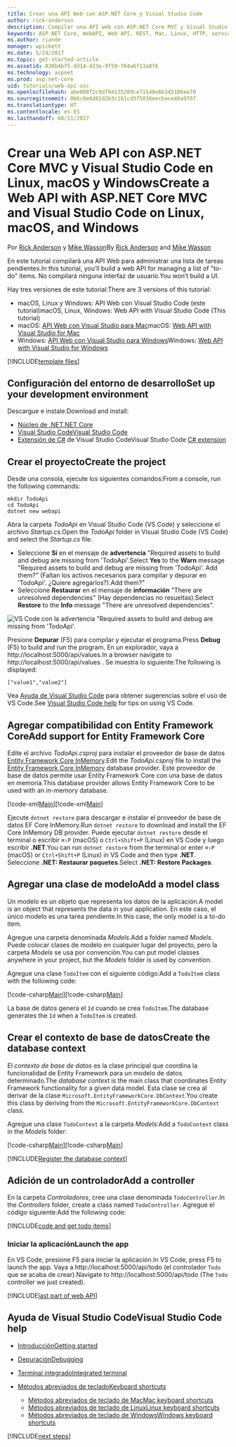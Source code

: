 ```yaml
---
title: Crear una API Web con ASP.NET Core y Visual Studio Code
author: rick-anderson
description: Compilar una API web con ASP.NET Core MVC y Visual Studio Code en macOS, Linux o Windows
keywords: ASP.NET Core, WebAPI, Web API, REST, Mac, Linux, HTTP, servicio, servicio HTTP, VS Code
ms.author: riande
manager: wpickett
ms.date: 5/24/2017
ms.topic: get-started-article
ms.assetid: 830b4bf5-dd14-423e-9f59-764a6f13a8f6
ms.technology: aspnet
ms.prod: asp.net-core
uid: tutorials/web-api-vsc
ms.openlocfilehash: abe088f2c9df94135209ce71540e6b345186ee70
ms.sourcegitcommit: 0b6c8e6d81d2b3c161cd375036eecbace46a9707
ms.translationtype: HT
ms.contentlocale: es-ES
ms.lasthandoff: 08/11/2017
---
```

# <a name="create-a-web-api-with-aspnet-core-mvc-and-visual-studio-code-on-linux-macos-and-windows"></a><span data-ttu-id="25a74-104">Crear una Web API con ASP.NET Core MVC y Visual Studio Code en Linux, macOS y Windows</span><span class="sxs-lookup"><span data-stu-id="25a74-104">Create a Web API with ASP.NET Core MVC and Visual Studio Code on Linux, macOS, and Windows</span></span>

<span data-ttu-id="25a74-105">Por [Rick Anderson](https://twitter.com/RickAndMSFT) y [Mike Wasson](https://github.com/mikewasson)</span><span class="sxs-lookup"><span data-stu-id="25a74-105">By [Rick Anderson](https://twitter.com/RickAndMSFT) and [Mike Wasson](https://github.com/mikewasson)</span></span>

<span data-ttu-id="25a74-106">En este tutorial compilará una API Web para administrar una lista de tareas pendientes.</span><span class="sxs-lookup"><span data-stu-id="25a74-106">In this tutorial, you’ll build a web API for managing a list of "to-do" items.</span></span> <span data-ttu-id="25a74-107">No compilará ninguna interfaz de usuario.</span><span class="sxs-lookup"><span data-stu-id="25a74-107">You won’t build a UI.</span></span>

<span data-ttu-id="25a74-108">Hay tres versiones de este tutorial:</span><span class="sxs-lookup"><span data-stu-id="25a74-108">There are 3 versions of this tutorial:</span></span>

* <span data-ttu-id="25a74-109">macOS, Linux y Windows: API Web con Visual Studio Code (este tutorial)</span><span class="sxs-lookup"><span data-stu-id="25a74-109">macOS, Linux, Windows: Web API with Visual Studio Code (This tutorial)</span></span>
* <span data-ttu-id="25a74-110">macOS: [API Web con Visual Studio para Mac](xref:tutorials/first-web-api-mac)</span><span class="sxs-lookup"><span data-stu-id="25a74-110">macOS: [Web API with Visual Studio for Mac](xref:tutorials/first-web-api-mac)</span></span>
* <span data-ttu-id="25a74-111">Windows: [API Web con Visual Studio para Windows](xref:tutorials/first-web-api)</span><span class="sxs-lookup"><span data-stu-id="25a74-111">Windows: [Web API with Visual Studio for Windows](xref:tutorials/first-web-api)</span></span>

<!-- WARNING: The code AND images in this doc are used by uid: tutorials/web-api-vsc, tutorials/first-web-api-mac and tutorials/first-web-api. If you change any code/images in this tutorial, update uid: tutorials/web-api-vsc -->

[!INCLUDE[template files](../includes/webApi/intro.md)]

## <a name="set-up-your-development-environment"></a><span data-ttu-id="25a74-112">Configuración del entorno de desarrollo</span><span class="sxs-lookup"><span data-stu-id="25a74-112">Set up your development environment</span></span>

<span data-ttu-id="25a74-113">Descargue e instale:</span><span class="sxs-lookup"><span data-stu-id="25a74-113">Download and install:</span></span>
- [<span data-ttu-id="25a74-114">Núcleo de .NET</span><span class="sxs-lookup"><span data-stu-id="25a74-114">.NET Core</span></span>](https://microsoft.com/net/core)
- [<span data-ttu-id="25a74-115">Visual Studio Code</span><span class="sxs-lookup"><span data-stu-id="25a74-115">Visual Studio Code</span></span>](https://code.visualstudio.com)
- <span data-ttu-id="25a74-116">[Extensión de C#](https://marketplace.visualstudio.com/items?itemName=ms-vscode.csharp) de Visual Studio Code</span><span class="sxs-lookup"><span data-stu-id="25a74-116">Visual Studio Code [C# extension](https://marketplace.visualstudio.com/items?itemName=ms-vscode.csharp)</span></span>

## <a name="create-the-project"></a><span data-ttu-id="25a74-117">Crear el proyecto</span><span class="sxs-lookup"><span data-stu-id="25a74-117">Create the project</span></span>

<span data-ttu-id="25a74-118">Desde una consola, ejecute los siguientes comandos:</span><span class="sxs-lookup"><span data-stu-id="25a74-118">From a console, run the following commands:</span></span>

```console
mkdir TodoApi
cd TodoApi
dotnet new webapi
```

<span data-ttu-id="25a74-119">Abra la carpeta *TodoApi* en Visual Studio Code (VS Code) y seleccione el archivo *Startup.cs*.</span><span class="sxs-lookup"><span data-stu-id="25a74-119">Open the *TodoApi* folder in Visual Studio Code (VS Code) and select the *Startup.cs* file.</span></span>

- <span data-ttu-id="25a74-120">Seleccione **Sí** en el mensaje de **advertencia** "Required assets to build and debug are missing from 'TodoApi'.</span><span class="sxs-lookup"><span data-stu-id="25a74-120">Select **Yes** to the **Warn** message "Required assets to build and debug are missing from 'TodoApi'.</span></span> <span data-ttu-id="25a74-121">Add them?" (Faltan los activos necesarios para compilar y depurar en 'TodoApi'. ¿Quiere agregarlos?).</span><span class="sxs-lookup"><span data-stu-id="25a74-121">Add them?"</span></span>
- <span data-ttu-id="25a74-122">Seleccione **Restaurar** en el mensaje de **información** "There are unresolved dependencies" (Hay dependencias no resueltas).</span><span class="sxs-lookup"><span data-stu-id="25a74-122">Select **Restore** to the **Info** message "There are unresolved dependencies".</span></span>

<!-- uid: tutorials/first-mvc-app-xplat/start-mvc uses the pic below. If you change it, make sure it's consistent -->

![VS Code con la advertencia "Required assets to build and debug are missing from 'TodoApi'.](web-api-vsc/_static/vsc_restore.png)

<span data-ttu-id="25a74-126">Presione **Depurar** (F5) para compilar y ejecutar el programa.</span><span class="sxs-lookup"><span data-stu-id="25a74-126">Press **Debug** (F5) to build and run the program.</span></span> <span data-ttu-id="25a74-127">En un explorador, vaya a http://localhost:5000/api/values.</span><span class="sxs-lookup"><span data-stu-id="25a74-127">In a browser navigate to http://localhost:5000/api/values .</span></span> <span data-ttu-id="25a74-128">Se muestra lo siguiente:</span><span class="sxs-lookup"><span data-stu-id="25a74-128">The following is displayed:</span></span>

`["value1","value2"]`

<span data-ttu-id="25a74-129">Vea [Ayuda de Visual Studio Code](#visual-studio-code-help) para obtener sugerencias sobre el uso de VS Code.</span><span class="sxs-lookup"><span data-stu-id="25a74-129">See [Visual Studio Code help](#visual-studio-code-help) for tips on using VS Code.</span></span>

## <a name="add-support-for-entity-framework-core"></a><span data-ttu-id="25a74-130">Agregar compatibilidad con Entity Framework Core</span><span class="sxs-lookup"><span data-stu-id="25a74-130">Add support for Entity Framework Core</span></span>

<span data-ttu-id="25a74-131">Edite el archivo *TodoApi.csproj* para instalar el proveedor de base de datos [Entity Framework Core InMemory](https://docs.microsoft.com/ef/core/providers/in-memory/).</span><span class="sxs-lookup"><span data-stu-id="25a74-131">Edit the *TodoApi.csproj* file to install the [Entity Framework Core InMemory](https://docs.microsoft.com/ef/core/providers/in-memory/) database provider.</span></span> <span data-ttu-id="25a74-132">Este proveedor de base de datos permite usar Entity Framework Core con una base de datos en memoria.</span><span class="sxs-lookup"><span data-stu-id="25a74-132">This database provider allows Entity Framework Core to be used with an in-memory database.</span></span>

<span data-ttu-id="25a74-133">[!code-xml[Main](web-api-vsc/sample/TodoApi/TodoApi.csproj?highlight=12)]</span><span class="sxs-lookup"><span data-stu-id="25a74-133">[!code-xml[Main](web-api-vsc/sample/TodoApi/TodoApi.csproj?highlight=12)]</span></span>

<span data-ttu-id="25a74-134">Ejecute `dotnet restore` para descargar e instalar el proveedor de base de datos EF Core InMemory.</span><span class="sxs-lookup"><span data-stu-id="25a74-134">Run `dotnet restore` to download and install the EF Core InMemory DB provider.</span></span> <span data-ttu-id="25a74-135">Puede ejecutar `dotnet restore` desde el terminal o escribir `⌘⇧P` (macOS) o `Ctrl+Shift+P` (Linux) en VS Code y luego escribir **.NET**.</span><span class="sxs-lookup"><span data-stu-id="25a74-135">You can run `dotnet restore` from the terminal or enter `⌘⇧P` (macOS) or `Ctrl+Shift+P` (Linux) in VS Code and then type **.NET**.</span></span> <span data-ttu-id="25a74-136">Seleccione **.NET: Restaurar paquetes**.</span><span class="sxs-lookup"><span data-stu-id="25a74-136">Select **.NET: Restore Packages**.</span></span>

## <a name="add-a-model-class"></a><span data-ttu-id="25a74-137">Agregar una clase de modelo</span><span class="sxs-lookup"><span data-stu-id="25a74-137">Add a model class</span></span>

<span data-ttu-id="25a74-138">Un modelo es un objeto que representa los datos de la aplicación.</span><span class="sxs-lookup"><span data-stu-id="25a74-138">A model is an object that represents the data in your application.</span></span> <span data-ttu-id="25a74-139">En este caso, el único modelo es una tarea pendiente.</span><span class="sxs-lookup"><span data-stu-id="25a74-139">In this case, the only model is a to-do item.</span></span>

<span data-ttu-id="25a74-140">Agregue una carpeta denominada *Models*.</span><span class="sxs-lookup"><span data-stu-id="25a74-140">Add a folder named *Models*.</span></span> <span data-ttu-id="25a74-141">Puede colocar clases de modelo en cualquier lugar del proyecto, pero la carpeta *Models* se usa por convención.</span><span class="sxs-lookup"><span data-stu-id="25a74-141">You can put model classes anywhere in your project, but the *Models* folder is used by convention.</span></span>

<span data-ttu-id="25a74-142">Agregue una clase `TodoItem` con el siguiente código:</span><span class="sxs-lookup"><span data-stu-id="25a74-142">Add a `TodoItem` class with the following code:</span></span>

<span data-ttu-id="25a74-143">[!code-csharp[Main](first-web-api/sample/TodoApi/Models/TodoItem.cs)]</span><span class="sxs-lookup"><span data-stu-id="25a74-143">[!code-csharp[Main](first-web-api/sample/TodoApi/Models/TodoItem.cs)]</span></span>

<span data-ttu-id="25a74-144">La base de datos genera el `Id` cuando se crea `TodoItem`.</span><span class="sxs-lookup"><span data-stu-id="25a74-144">The database generates the `Id` when a `TodoItem` is created.</span></span>

## <a name="create-the-database-context"></a><span data-ttu-id="25a74-145">Crear el contexto de base de datos</span><span class="sxs-lookup"><span data-stu-id="25a74-145">Create the database context</span></span>

<span data-ttu-id="25a74-146">El *contexto de base de datos* es la clase principal que coordina la funcionalidad de Entity Framework para un modelo de datos determinado.</span><span class="sxs-lookup"><span data-stu-id="25a74-146">The *database context* is the main class that coordinates Entity Framework functionality for a given data model.</span></span> <span data-ttu-id="25a74-147">Esta clase se crea al derivar de la clase `Microsoft.EntityFrameworkCore.DbContext`.</span><span class="sxs-lookup"><span data-stu-id="25a74-147">You create this class by deriving from the `Microsoft.EntityFrameworkCore.DbContext` class.</span></span>

<span data-ttu-id="25a74-148">Agregue una clase `TodoContext` a la carpeta *Models*:</span><span class="sxs-lookup"><span data-stu-id="25a74-148">Add a `TodoContext` class in the *Models* folder:</span></span>

<span data-ttu-id="25a74-149">[!code-csharp[Main](first-web-api/sample/TodoApi/Models/TodoContext.cs)]</span><span class="sxs-lookup"><span data-stu-id="25a74-149">[!code-csharp[Main](first-web-api/sample/TodoApi/Models/TodoContext.cs)]</span></span>

[!INCLUDE[Register the database context](../includes/webApi/register_dbContext.md)]

## <a name="add-a-controller"></a><span data-ttu-id="25a74-150">Adición de un controlador</span><span class="sxs-lookup"><span data-stu-id="25a74-150">Add a controller</span></span>

<span data-ttu-id="25a74-151">En la carpeta *Controladores*, cree una clase denominada `TodoController`.</span><span class="sxs-lookup"><span data-stu-id="25a74-151">In the *Controllers* folder, create a class named `TodoController`.</span></span> <span data-ttu-id="25a74-152">Agregue el código siguiente:</span><span class="sxs-lookup"><span data-stu-id="25a74-152">Add the following code:</span></span>

[!INCLUDE[code and get todo items](../includes/webApi/getTodoItems.md)]

### <a name="launch-the-app"></a><span data-ttu-id="25a74-153">Iniciar la aplicación</span><span class="sxs-lookup"><span data-stu-id="25a74-153">Launch the app</span></span>

<span data-ttu-id="25a74-154">En VS Code, presione F5 para iniciar la aplicación.</span><span class="sxs-lookup"><span data-stu-id="25a74-154">In VS Code, press F5 to launch the app.</span></span> <span data-ttu-id="25a74-155">Vaya a http://localhost:5000/api/todo (el controlador `Todo` que se acaba de crear).</span><span class="sxs-lookup"><span data-stu-id="25a74-155">Navigate to  http://localhost:5000/api/todo   (The `Todo` controller we just created).</span></span>

[!INCLUDE[last part of web API](../includes/webApi/end.md)]

## <a name="visual-studio-code-help"></a><span data-ttu-id="25a74-156">Ayuda de Visual Studio Code</span><span class="sxs-lookup"><span data-stu-id="25a74-156">Visual Studio Code help</span></span>

- [<span data-ttu-id="25a74-157">Introducción</span><span class="sxs-lookup"><span data-stu-id="25a74-157">Getting started</span></span>](https://code.visualstudio.com/docs)
- [<span data-ttu-id="25a74-158">Depuración</span><span class="sxs-lookup"><span data-stu-id="25a74-158">Debugging</span></span>](https://code.visualstudio.com/docs/editor/debugging)
- [<span data-ttu-id="25a74-159">Terminal integrado</span><span class="sxs-lookup"><span data-stu-id="25a74-159">Integrated terminal</span></span>](https://code.visualstudio.com/docs/editor/integrated-terminal)
- [<span data-ttu-id="25a74-160">Métodos abreviados de teclado</span><span class="sxs-lookup"><span data-stu-id="25a74-160">Keyboard shortcuts</span></span>](https://code.visualstudio.com/docs/getstarted/keybindings#_keyboard-shortcuts-reference)

  - [<span data-ttu-id="25a74-161">Métodos abreviados de teclado de Mac</span><span class="sxs-lookup"><span data-stu-id="25a74-161">Mac keyboard shortcuts</span></span>](https://go.microsoft.com/fwlink/?linkid=832143)
  - [<span data-ttu-id="25a74-162">Métodos abreviados de teclado de Linux</span><span class="sxs-lookup"><span data-stu-id="25a74-162">Linux keyboard shortcuts</span></span>](https://go.microsoft.com/fwlink/?linkid=832144)
  - [<span data-ttu-id="25a74-163">Métodos abreviados de teclado de Windows</span><span class="sxs-lookup"><span data-stu-id="25a74-163">Windows keyboard shortcuts</span></span>](https://go.microsoft.com/fwlink/?linkid=832145)

[!INCLUDE[next steps](../includes/webApi/next.md)]


